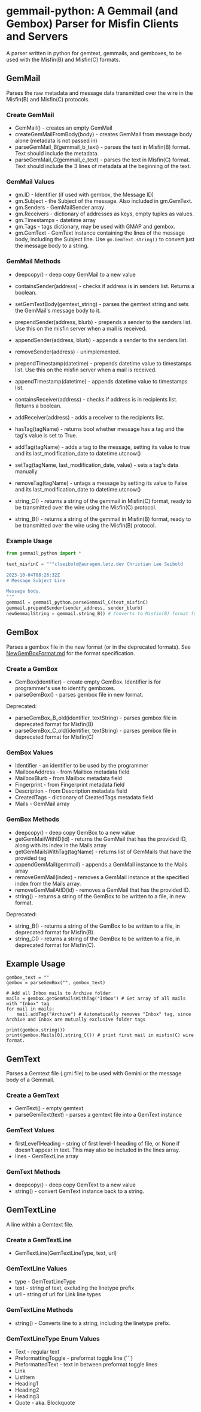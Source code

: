 # gemmail-python: A Gemmail (and Gembox) Parser for Misfin Clients and Servers

A parser written in python for gemtext, gemmails, and gemboxes, to be used with the Misfin(B) and Misfin(C) formats.

## GemMail

Parses the raw metadata and message data transmitted over the wire in the Misfin(B) and Misfin(C) protocols.

### Create GemMail
* GemMail() - creates an empty GemMail
* createGemMailFromBody(body) - creates GemMail from message body alone (metadata is not passed in)
* parseGemMail_B(gemmail_b_text) - parses the text in Misfin(B) format. Text should include the metadata.
* parseGemMail_C(gemmail_c_text) - parses the text in Misfin(C) format. Text should include the 3 lines of metadata at the beginning of the text.

### GemMail Values
* gm.ID - Identifier (if used with gembox, the Message ID)
* gm.Subject - the Subject of the message. Also included in gm.GemText.
* gm.Senders - GemMailSender array
* gm.Receivers - dictionary of addresses as keys, empty tuples as values.
* gm.Timestamps - datetime array
* gm.Tags - tags dictionary, may be used with GMAP and gembox.
* gm.GemText - GemText instance containing the lines of the message body, including the Subject line. Use `gm.GemText.string()` to convert just the message body to a string.

### GemMail Methods
* deepcopy() - deep copy GemMail to a new value
* containsSender(address) - checks if address is in senders list. Returns a boolean.
* setGemTextBody(gemtext_string) - parses the gemtext string and sets the GemMail's message body to it.
* prependSender(address, blurb) - prepends a sender to the senders list. Use this on the misfin server when a mail is received.
* appendSender(address, blurb) - appends a sender to the senders list.
* removeSender(address) - unimplemented.
* prependTimestamp(datetime) - prepends datetime value to timestamps list. Use this on the misfin server when a mail is received.
* appendTimestamp(datetime) - appends datetime value to timestamps list.
* containsReceiver(address) - checks if address is in recipients list. Returns a boolean.
* addReceiver(address) - adds a receiver to the recipients list.
* hasTag(tagName) - returns bool whether message has a tag and the tag's value is set to True.
* addTag(tagName) - adds a tag to the message, setting its value to true and its last_modification_date to datetime.utcnow()
* setTag(tagName, last_modification_date, value) - sets a tag's data manually
* removeTag(tagName) - untags a message by setting its value to False and its last_modification_date to datetime.utcnow()

* string_C() - returns a string of the gemmail in Misfin(C) format, ready to be transmitted over the wire using the Misfin(C) protocol.
* string_B() - returns a string of the gemmail in Misfin(B) format, ready to be transmitted over the wire using the Misfin(B) protocol.

### Example Usage
```python
from gemmail_python import *

text_misfinC = """clseibold@auragem.letz.dev Christian Lee Seibold

2023-10-04T08:26:32Z
# Message Subject Line

Message body.
"""
gemmail = gemmail_python.parseGemmail_C(text_misfinC)
gemmail.prependSender(sender_address, sender_blurb)
newGemmailString = gemmail.string_B() # Converts to Misfin(B) format for transmission via Misfin(B) protocol
```

## GemBox

Parses a gembox file in the new format (or in the deprecated formats). See [NewGemBoxFormat.md](NewGemBoxFormat.md) for the format specification.

### Create a GemBox
* GemBox(identifier) - create empty GemBox. Identifier is for programmer's use to identify gemboxes.
* parseGemBox() - parses gembox file in new format.

Deprecated:
* parseGemBox_B_old(identifier, textString) - parses gembox file in deprecated format for Misfin(B)
* parseGemBox_C_old(identifier, textString) - parses gembox file in deprecated format for Misfin(C)

### GemBox Values
* Identifier - an identifier to be used by the programmer
* MailboxAddress - from Mailbox metadata field
* MailboxBlurb - from Mailbox metadata field
* Fingerprint - from Fingerprint metadata field
* Description - from Description metadata field
* CreatedTags - dictionary of CreatedTags metadata field
* Mails - GemMail array

### GemBox Methods
* deepcopy() - deep copy GemBox to a new value
* getGemMailWithID(id) - returns the GemMail that has the provided ID, along with its index in the Mails array
* getGemMailsWithTag(tagName) - returns list of GemMails that have the provided tag
* appendGemMail(gemmail) - appends a GemMail instance to the Mails array
* removeGemMail(index) - removes a GemMail instance at the specified index from the Mails array.
* removeGemMailAtID(id) - removes a GemMail that has the provided ID.
* string() - returns a string of the GemBox to be written to a file, in new format.

Deprecated:
* string_B() - returns a string of the GemBox to be written to a file, in deprecated format for Misfin(B).
* string_C() - returns a string of the GemBox to be written to a file, in deprecated format for Misfin(C).

## Example Usage

```
gembox_text = ""
gembox = parseGemBox("", gembox_text)

# Add all Inbox mails to Archive folder
mails = gembox.getGemMailsWithTag("Inbox") # Get array of all mails with "Inbox" tag
for mail in mails:
    mail.addTag("Archive") # Automatically removes "Inbox" tag, since Archive and Inbox are mutually exclusive folder tags

print(gembox.string())
print(gembox.Mails[0].string_C()) # print first mail in misfin(C) wire format.
```

## GemText

Parses a Gemtext file (.gmi file) to be used with Gemini or the message body of a Gemmail.

### Create a GemText
* GemText() - empty gemtext
* parseGemText(text) - parses a gemtext file into a GemText instance

### GemText Values
* firstLevel1Heading - string of first level-1 heading of file, or None if doesn't appear in text. This may also be included in the lines array.
* lines - GemTextLine array

### GemText Methods
* deepcopy() - deep copy GemText to a new value
* string() - convert GemText instance back to a string.

## GemTextLine

A line within a Gemtext file.

### Create a GemTextLine
* GemTextLine(GemTextLineType, text, url)

### GemTextLine Values
* type - GemTextLineType
* text - string of text, excluding the linetype prefix
* url - string of url for Link line types

### GemTextLine Methods
* string() - Converts line to a string, including the linetype prefix.

### GemTextLineType Enum Values
* Text - regular text
* PreformattingToggle - preformat toggle line (\`\`\`)
* PreformattedText - text in between preformat toggle lines
* Link
* ListItem
* Heading1
* Heading2
* Heading3
* Quote - aka. Blockquote
